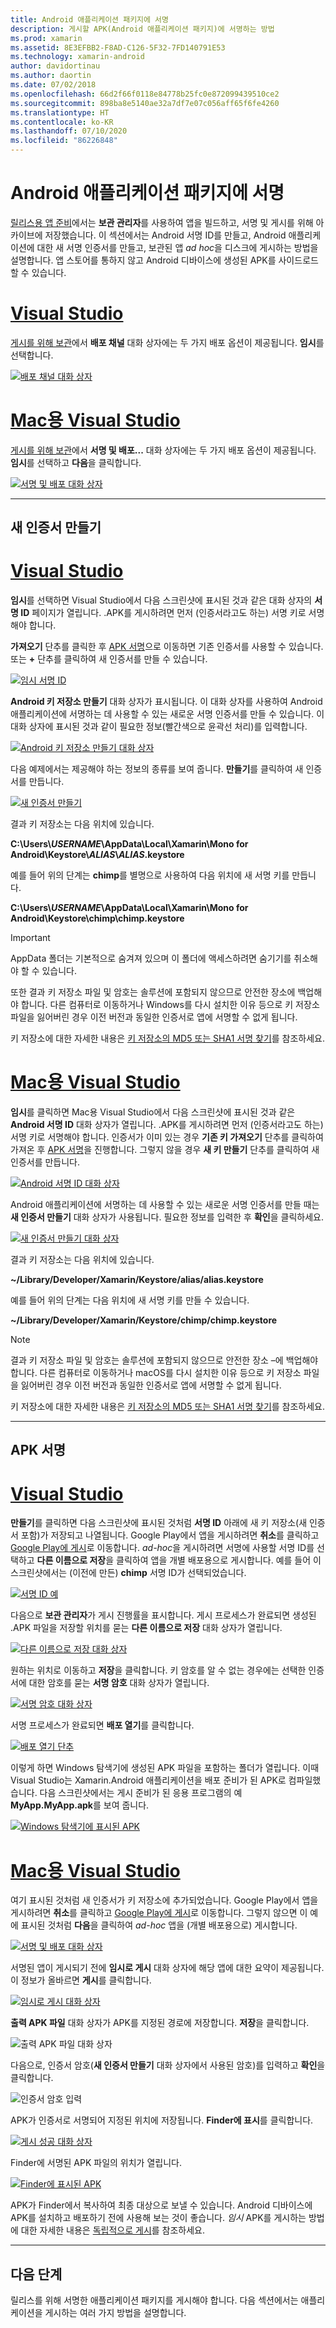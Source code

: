 ```yaml
---
title: Android 애플리케이션 패키지에 서명
description: 게시할 APK(Android 애플리케이션 패키지)에 서명하는 방법
ms.prod: xamarin
ms.assetid: 8E3EFBB2-F8AD-C126-5F32-7FD140791E53
ms.technology: xamarin-android
author: davidortinau
ms.author: daortin
ms.date: 07/02/2018
ms.openlocfilehash: 66d2f66f0118e84778b25fc0e872099439510ce2
ms.sourcegitcommit: 898ba8e5140ae32a7df7e07c056aff65f6fe4260
ms.translationtype: HT
ms.contentlocale: ko-KR
ms.lasthandoff: 07/10/2020
ms.locfileid: "86226848"
---
```

# <a name="signing-the-android-application-package"></a>Android 애플리케이션 패키지에 서명

[릴리스용 앱 준비](~/android/deploy-test/release-prep/index.md)에서는 **보관 관리자**를 사용하여 앱을 빌드하고, 서명 및 게시를 위해 아카이브에 저장했습니다. 이 섹션에서는 Android 서명 ID를 만들고, Android 애플리케이션에 대한 새 서명 인증서를 만들고, 보관된 앱 *ad hoc*을 디스크에 게시하는 방법을 설명합니다. 앱 스토어를 통하지 않고 Android 디바이스에 생성된 APK를 사이드로드할 수 있습니다.

# <a name="visual-studio"></a>[Visual Studio](#tab/windows)

[게시를 위해 보관](~/android/deploy-test/release-prep/index.md#archive)에서 **배포 채널** 대화 상자에는 두 가지 배포 옵션이 제공됩니다. **임시**를 선택합니다.

[![배포 채널 대화 상자](images/vs/01-distribution-channel-sml.png)](images/vs/01-distribution-channel.png#lightbox)

# <a name="visual-studio-for-mac"></a>[Mac용 Visual Studio](#tab/macos)

[게시를 위해 보관](~/android/deploy-test/release-prep/index.md#archive)에서 **서명 및 배포...** 대화 상자에는 두 가지 배포 옵션이 제공됩니다. **임시**를 선택하고 **다음**을 클릭합니다.

[![서명 및 배포 대화 상자](images/xs/01-select-ad-hoc-sml.png)](images/xs/01-select-ad-hoc.png#lightbox)

-----

<a name="newcertvs"></a>
<a name="newcert"></a>
<a name="newcertxs"></a>

## <a name="create-a-new-certificate"></a>새 인증서 만들기

# <a name="visual-studio"></a>[Visual Studio](#tab/windows)

**임시**를 선택하면 Visual Studio에서 다음 스크린샷에 표시된 것과 같은 대화 상자의 **서명 ID** 페이지가 열립니다. .APK를 게시하려면 먼저 (인증서라고도 하는) 서명 키로 서명해야 합니다.

**가져오기** 단추를 클릭한 후 [APK 서명](#sign-the-apk)으로 이동하면 기존 인증서를 사용할 수 있습니다. 또는 **+** 단추를 클릭하여 새 인증서를 만들 수 있습니다.

[![임시 서명 ID](images/vs/02-ad-hoc-signing-identity-vs-sml.png)](images/vs/02-ad-hoc-signing-identity-vs.png#lightbox)

**Android 키 저장소 만들기** 대화 상자가 표시됩니다. 이 대화 상자를 사용하여 Android 애플리케이션에 서명하는 데 사용할 수 있는 새로운 서명 인증서를 만들 수 있습니다. 이 대화 상자에 표시된 것과 같이 필요한 정보(빨간색으로 윤곽선 처리)를 입력합니다.

[![Android 키 저장소 만들기 대화 상자](images/vs/03-create-android-key-store-vs-sml.png)](images/vs/03-create-android-key-store-vs.png#lightbox)

다음 예제에서는 제공해야 하는 정보의 종류를 보여 줍니다. **만들기**를 클릭하여 새 인증서를 만듭니다.

[![새 인증서 만들기](images/vs/04-key-store-example-vs-sml.png)](images/vs/04-key-store-example-vs.png#lightbox)

결과 키 저장소는 다음 위치에 있습니다.

**C:\\Users\\*USERNAME*\\AppData\\Local\\Xamarin\\Mono for Android\\Keystore\\*ALIAS*\\*ALIAS*.keystore**

예를 들어 위의 단계는 **chimp**를 별명으로 사용하여 다음 위치에 새 서명 키를 만듭니다.

**C:\\Users\\*USERNAME*\\AppData\\Local\\Xamarin\\Mono for Android\\Keystore\\chimp\\chimp.keystore**

> [!IMPORTANT]
> AppData 폴더는 기본적으로 숨겨져 있으며 이 폴더에 액세스하려면 숨기기를 취소해야 할 수 있습니다.
>
> 또한 결과 키 저장소 파일 및 암호는 솔루션에 포함되지 않으므로 안전한 장소에 백업해야 합니다. 다른 컴퓨터로 이동하거나 Windows를 다시 설치한 이유 등으로 키 저장소 파일을 잃어버린 경우 이전 버전과 동일한 인증서로 앱에 서명할 수 없게 됩니다.

키 저장소에 대한 자세한 내용은 [키 저장소의 MD5 또는 SHA1 서명 찾기](~/android/deploy-test/signing/keystore-signature.md)를 참조하세요.

# <a name="visual-studio-for-mac"></a>[Mac용 Visual Studio](#tab/macos)

**임시**를 클릭하면 Mac용 Visual Studio에서 다음 스크린샷에 표시된 것과 같은 **Android 서명 ID** 대화 상자가 열립니다. .APK를 게시하려면 먼저 (인증서라고도 하는) 서명 키로 서명해야 합니다. 인증서가 이미 있는 경우 **기존 키 가져오기** 단추를 클릭하여 가져온 후 [APK 서명](#sign-the-apk)을 진행합니다. 그렇지 않을 경우 **새 키 만들기** 단추를 클릭하여 새 인증서를 만듭니다.

[![Android 서명 ID 대화 상자](images/xs/02-android-signing-identity-sml.png)](images/xs/02-android-signing-identity.png#lightbox)

Android 애플리케이션에 서명하는 데 사용할 수 있는 새로운 서명 인증서를 만들 때는 **새 인증서 만들기** 대화 상자가 사용됩니다. 필요한 정보를 입력한 후 **확인**을 클릭하세요.

[![새 인증서 만들기 대화 상자](images/xs/03-create-new-certificate-sml.png)](images/xs/03-create-new-certificate.png#lightbox)

결과 키 저장소는 다음 위치에 있습니다.

**~/Library/Developer/Xamarin/Keystore/alias/alias.keystore**

예를 들어 위의 단계는 다음 위치에 새 서명 키를 만들 수 있습니다.

**~/Library/Developer/Xamarin/Keystore/chimp/chimp.keystore**

> [!NOTE]
> 결과 키 저장소 파일 및 암호는 솔루션에 포함되지 않으므로 안전한 장소 &ndash;에 백업해야 합니다. 다른 컴퓨터로 이동하거나 macOS를 다시 설치한 이유 등으로 키 저장소 파일을 잃어버린 경우 이전 버전과 동일한 인증서로 앱에 서명할 수 없게 됩니다.

키 저장소에 대한 자세한 내용은 [키 저장소의 MD5 또는 SHA1 서명 찾기](~/android/deploy-test/signing/keystore-signature.md)를 참조하세요.

-----

## <a name="sign-the-apk"></a>APK 서명

# <a name="visual-studio"></a>[Visual Studio](#tab/windows)

**만들기**를 클릭하면 다음 스크린샷에 표시된 것처럼 **서명 ID** 아래에 새 키 저장소(새 인증서 포함)가 저장되고 나열됩니다. Google Play에서 앱을 게시하려면 **취소**를 클릭하고 [Google Play에 게시](~/android/deploy-test/publishing/publishing-to-google-play/index.md)로 이동합니다.
*ad-hoc*을 게시하려면 서명에 사용할 서명 ID를 선택하고 **다른 이름으로 저장**을 클릭하여 앱을 개별 배포용으로 게시합니다. 예를 들어 이 스크린샷에서는 (이전에 만든) **chimp** 서명 ID가 선택되었습니다.

[![서명 ID 예](images/vs/05-save-as-vs-sml.png)](images/vs/05-save-as-vs.png#lightbox)

다음으로 **보관 관리자**가 게시 진행률을 표시합니다. 게시 프로세스가 완료되면 생성된 .APK 파일을 저장할 위치를 묻는 **다른 이름으로 저장** 대화 상자가 열립니다.

[![다른 이름으로 저장 대화 상자](images/vs/06-save-as-dialog-vs-sml.png)](images/vs/06-save-as-dialog-vs.png#lightbox)

원하는 위치로 이동하고 **저장**을 클릭합니다. 키 암호를 알 수 없는 경우에는 선택한 인증서에 대한 암호를 묻는 **서명 암호** 대화 상자가 열립니다.

[![서명 암호 대화 상자](images/vs/07-signing-password-vs-sml.png)](images/vs/07-signing-password-vs.png#lightbox)

서명 프로세스가 완료되면 **배포 열기**를 클릭합니다.

[![배포 열기 단추](images/vs/08-open-distribution-sml.png)](images/vs/08-open-distribution.png#lightbox)

이렇게 하면 Windows 탐색기에 생성된 APK 파일을 포함하는 폴더가 열립니다. 이때 Visual Studio는 Xamarin.Android 애플리케이션을 배포 준비가 된 APK로 컴파일했습니다.
다음 스크린샷에서는 게시 준비가 된 응용 프로그램의 예 **MyApp.MyApp.apk**를 보여 줍니다.

[![Windows 탐색기에 표시된 APK](images/vs/09-generated-app-vs-sml.png)](images/vs/09-generated-app-vs.png#lightbox)

# <a name="visual-studio-for-mac"></a>[Mac용 Visual Studio](#tab/macos)

여기 표시된 것처럼 새 인증서가 키 저장소에 추가되었습니다. Google Play에서 앱을 게시하려면 **취소**를 클릭하고 [Google Play에 게시](~/android/deploy-test/publishing/publishing-to-google-play/index.md)로 이동합니다.
그렇지 않으면 이 예에 표시된 것처럼 **다음**을 클릭하여 *ad-hoc* 앱을 (개별 배포용으로) 게시합니다.

[![서명 및 배포 대화 상자](images/xs/04-select-identity-sml.png)](images/xs/04-select-identity.png#lightbox)

서명된 앱이 게시되기 전에 **임시로 게시** 대화 상자에 해당 앱에 대한 요약이 제공됩니다. 이 정보가 올바르면 **게시**를 클릭합니다.

[![임시로 게시 대화 상자](images/xs/05-publish-ad-hoc-sml.png)](images/xs/05-publish-ad-hoc.png#lightbox)

**출력 APK 파일** 대화 상자가 APK를 지정된 경로에 저장합니다. **저장**을 클릭합니다.

![출력 APK 파일 대화 상자](images/xs/06-output-apk-file.png)

다음으로, 인증서 암호(**새 인증서 만들기** 대화 상자에서 사용된 암호)를 입력하고 **확인**을 클릭합니다.

![인증서 암호 입력](images/xs/07-signing-certificate.png)

APK가 인증서로 서명되어 지정된 위치에 저장됩니다. **Finder에 표시**를 클릭합니다.

[![게시 성공 대화 상자](images/xs/08-app-is-ready-sml.png)](images/xs/08-app-is-ready.png#lightbox)

Finder에 서명된 APK 파일의 위치가 열립니다.

[![Finder에 표시된 APK](images/xs/09-show-in-finder-sml.png)](images/xs/09-show-in-finder.png#lightbox)

APK가 Finder에서 복사하여 최종 대상으로 보낼 수 있습니다. Android 디바이스에 APK를 설치하고 배포하기 전에 사용해 보는 것이 좋습니다. *임시* APK를 게시하는 방법에 대한 자세한 내용은 [독립적으로 게시](~/android/deploy-test/publishing/publishing-independently.md)를 참조하세요.

-----

## <a name="next-steps"></a>다음 단계

릴리스를 위해 서명한 애플리케이션 패키지를 게시해야 합니다. 다음 섹션에서는 애플리케이션을 게시하는 여러 가지 방법을 설명합니다.

